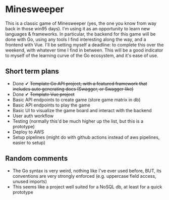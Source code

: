# Minesweeper

This is a classic game of Minesweeper (yes, the one you know from way back in those win95 days). I'm using it as an opportunity to learn new languages & frameworks. In particular, the backend for this game will be done with Go, using any tools I find interesting along the way, and a frontend with Vue.
I'll be setting myself a deadline: to complete this over the weekend, with whatever time I find in between. This will be a good indicator to myself of the learning curve of the Go ecosystem, and it's ease of use.

## Short term plans

- Done ✔ ~~Template Go API project, with a featured framework that includes auto generating docs (Swagger, or Swagger like)~~
- Done ✔ ~~Template Vue project~~
- Basic API endpoints to create game (store game matrix in db)
- Basic API endpoints to play the game
- Basic UI to visualize the game board and interact with the backend
- User auth workflow
- Testing (normally this'd be much higher up the list, but this is a prototype)
- Deploy to AWS
- Setup pipelines (might do with github actions instead of aws pipelines, easier to setup)

## Random comments

- The Go syntax is very weird, nothing like I've ever used before, BUT, its conventions are very strongly enforced (e.g. uppercase field access, unused imports)
- This seems like a project well suited for a NoSQL db, at least for a quick prototype